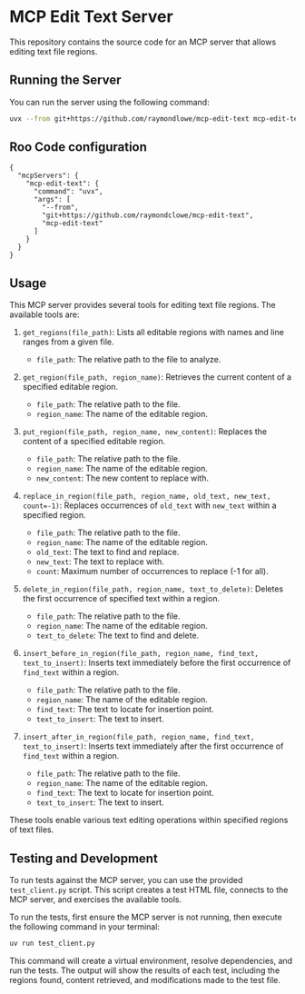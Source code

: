 # MCP Edit Text Server

This repository contains the source code for an MCP server that allows editing text file regions.

## Running the Server

You can run the server using the following command:

```bash
uvx --from git+https://github.com/raymondlowe/mcp-edit-text mcp-edit-text
```

## Roo Code configuration

```
{
  "mcpServers": {
    "mcp-edit-text": {
      "command": "uvx",
      "args": [
        "--from",
        "git+https://github.com/raymondclowe/mcp-edit-text",
        "mcp-edit-text"
      ]
    }
  }
}
```

## Usage

This MCP server provides several tools for editing text file regions. The available tools are:

1. `get_regions(file_path)`: Lists all editable regions with names and line ranges from a given file.
   - `file_path`: The relative path to the file to analyze.

2. `get_region(file_path, region_name)`: Retrieves the current content of a specified editable region.
   - `file_path`: The relative path to the file.
   - `region_name`: The name of the editable region.

3. `put_region(file_path, region_name, new_content)`: Replaces the content of a specified editable region.
   - `file_path`: The relative path to the file.
   - `region_name`: The name of the editable region.
   - `new_content`: The new content to replace with.

4. `replace_in_region(file_path, region_name, old_text, new_text, count=-1)`: Replaces occurrences of `old_text` with `new_text` within a specified region.
   - `file_path`: The relative path to the file.
   - `region_name`: The name of the editable region.
   - `old_text`: The text to find and replace.
   - `new_text`: The text to replace with.
   - `count`: Maximum number of occurrences to replace (-1 for all).

5. `delete_in_region(file_path, region_name, text_to_delete)`: Deletes the first occurrence of specified text within a region.
   - `file_path`: The relative path to the file.
   - `region_name`: The name of the editable region.
   - `text_to_delete`: The text to find and delete.

6. `insert_before_in_region(file_path, region_name, find_text, text_to_insert)`: Inserts text immediately before the first occurrence of `find_text` within a region.
   - `file_path`: The relative path to the file.
   - `region_name`: The name of the editable region.
   - `find_text`: The text to locate for insertion point.
   - `text_to_insert`: The text to insert.

7. `insert_after_in_region(file_path, region_name, find_text, text_to_insert)`: Inserts text immediately after the first occurrence of `find_text` within a region.
   - `file_path`: The relative path to the file.
   - `region_name`: The name of the editable region.
   - `find_text`: The text to locate for insertion point.
   - `text_to_insert`: The text to insert.

These tools enable various text editing operations within specified regions of text files.

## Testing and Development

To run tests against the MCP server, you can use the provided `test_client.py` script. This script creates a test HTML file, connects to the MCP server, and exercises the available tools.

To run the tests, first ensure the MCP server is not running, then execute the following command in your terminal:

```bash
uv run test_client.py
```

This command will create a virtual environment, resolve dependencies, and run the tests. The output will show the results of each test, including the regions found, content retrieved, and modifications made to the test file.
